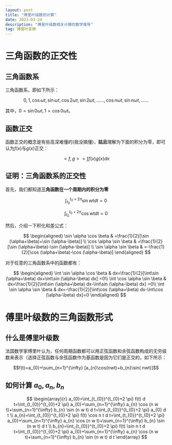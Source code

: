```yaml
---
layout: post
title: "傅里叶级数的计算"
date: 2023-03-24
description: "傅里叶级数相关计算的数学推导"
tag: 傅里叶变换
---   
```



# 三角函数的正交性
## 三角函数系
三角函数系，即如下所示：

$$ {0,1, \cos \omega t, \sin \omega t, \cos 2 \omega t, \sin 2 \omega t, \ldots \ldots, \cos n \omega t, \sin n \omega t, \ldots \ldots} $$

其中，$0=\sin 0\omega t,1=\cos 0\omega t$。
## 函数正交
函数正交的概念是有些高深难懂的(我没搞懂)，**姑且**理解为下面的积分为零，即可认为$f(x)$与$g(x)$正交：

$$<f,g>=  \int  f(x)  g(x)dx$$

## 证明：三角函数系的正交性
首先，我们都知道**三角函数在一个周期内的积分为零**

$$\int_{t_{0}}^{t_{0}+2\pi} \sin wt d t=0$$

$$\int_{t_{0}}^{t_{0}+2\pi} \cos wt d t=0$$

然后，介绍一下积化和差公式：

$$
\begin{aligned}
\sin \alpha \cos \beta & =\frac{1}{2}[\sin (\alpha+\beta)+\sin (\alpha-\beta)] \\
\cos \alpha \sin \beta & =\frac{1}{2}[\sin (\alpha+\beta)-\sin (\alpha-\beta)] \\
\sin \alpha \sin \beta & =-\frac{1}{2}[\cos (\alpha+\beta)-\cos (\alpha-\beta)]
\end{aligned}
$$

对于任意的三角函数系中的函数都有：

$$
\begin{aligned}
\int \sin \alpha \cos \beta & dx=\frac{1}{2}[\int\sin (\alpha+\beta) dx+\int\sin (\alpha-\beta) dx] =0\\
\int \cos \alpha \sin \beta & dx=\frac{1}{2}[\int\sin (\alpha+\beta) dx-\int\sin (\alpha-\beta) dx] =0\\
\int \sin \alpha \sin \beta & dx=-\frac{1}{2}[\int\cos (\alpha+\beta) dx-\int\cos (\alpha-\beta) dx]=0
\end{aligned}
$$

# 傅里叶级数的三角函数形式

## 什么是傅里叶级数
法国数学家傅里叶认为，任何周期函数都可以用正弦函数和余弦函数构成的无穷级数来表示（选择正弦函数与余弦函数作为基函数是因为它们是正交的，如下所示：

$$f(t)=a_{0}+\sum_{n=1}^{\infty} [a_{n}\cos(nwt)+b_{n}\sin( nwt)]$$

## 如何计算 $a_{0},a_{n},b_{n}$

$$
\begin{array}{r}
a_{0}=\int_{t_{0}}^{t_{0}+2 \pi} f(t) d t=\int_{t_{0}}^{t_{0}+2 \pi} a_{0}+\sum_{n=1}^{\infty} a_{n} \cos (n w t)+\sum_{n=1}^{\infty} b_{n} \sin (n w t) d t=\int_{t_{0}}^{t_{0}+2 \pi} a_{0} d t \\
a_{n}=\int_{t_{0}}^{t_{0}+2 \pi} f(t) \cos n t d t=\int_{t_{0}}^{t_{0}+2 \pi} a_{0}+\sum_{n=1}^{\infty} a_{n} \cos (n w t)+\sum_{n=1}^{\infty} b_{n} \sin (n w t) d t \\
b_{n}=\int_{t_{0}}^{t_{0}+2 \pi} f(t) \sin n t d t=\int_{t_{0}}^{t_{0}+2 \pi} a_{0}+\sum_{n=1}^{\infty} a_{n} \cos (n w t)+\sum_{n=1}^{\infty} b_{n} \sin (n w t) d t
\end{array}
$$

